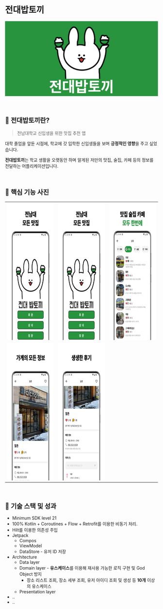 # **전대밥토끼**

![앱 그래픽 이미지](preview/graphic_image.png)

<br/>

## 📌 전대밥토끼란?

> 전남대학교 신입생을 위한 맛집 추천 앱

대학 졸업을 앞둔 시점에, 학교에 갓 입학한 신입생들을 보며 **긍정적인 영향**을 주고 싶었습니다.

**전대밥토끼**는 학교 생활을 오랫동안 하며 알게된 저만의 맛집, 술집, 카페 등의 정보를 전달하는 어플리케이션입니다.

<br>

## 📸 핵심 기능 사진

<table>
  <tr>
    <td><img width="226px" height="452px" src="preview/image1.jpeg"/></td>
    <td><img width="226px" height="452px" src="preview/image1.jpeg"/></td>
    <td><img width="226px" height="452px" src="preview/image2.jpeg"/></td>
  </tr>
  <tr>
    <td><img width="226px" height="452px" src="preview/image3.jpeg"/></td>
    <td><img width="226px" height="452px" src="preview/image4.jpeg"/></td>
  </tr>    
 </table>

<br>

## 🚀 기술 스택 및 성과

- Minimum SDK level 21
- 100% Kotlin + Coroutines + Flow + Retrofit를 이용한 비동기 처리.
- Hilt를 이용한 의존성 주입
- Jetpack
    + Compos
    + ViewModel
    + DataStore - 유저 ID 저장
- Architecture
    + Data layer
    + Domain layer - **유스케이스**를 이용해 재사용 가능한 로직 구현 및 God Object 방지
        * 장소 리스트 조회, 장소 세부 조회, 유저 아이디 조회 및 생성 등 **10개** 이상의 유스케이스
    + Presentation layer
- ..
- ..

<!-- 좋아요, 리뷰, 이미지 스크롤, 필터링?, 네이버 map -->